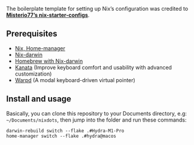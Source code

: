 The boilerplate template for setting up Nix’s configuration was credited to **[Misterio77’s nix-starter-configs](https://github.com/Misterio77/nix-starter-configs)**.

## Prerequisites

- [Nix, Home-manager](https://nixos.org/)
- [Nix-darwin](https://github.com/LnL7/nix-darwin)
- [Homebrew with Nix-darwin](https://davi.sh/blog/2024/01/nix-darwin/)
- [Kanata](https://github.com/jtroo/kanata) (Improve keyboard comfort and usability with advanced customization)
- [Warpd](https://github.com/rvaiya/warpd) (A modal keyboard-driven virtual pointer)

## Install and usage

Basically, you can clone this repository to your Documents directory, e.g: <code>~/Documents/nixdots</code>, then jump into the folder and run these commands:

```
darwin-rebuild switch --flake .#Hydra-M1-Pro
home-manager switch --flake .#hydra@macos
```
